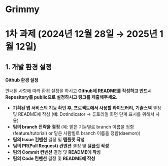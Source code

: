 # Grimmy

# 1차 과제 (2024년 12월 28일 → 2025년 1월 12일)

## 1. 개발 환경 설정

**Github 환경 설정**

안내된 사항에 따라 환경 설정을 하시고 **Github에 README를 작성하고 반드시 Repository를 public으로 설정하시고 링크를 제출해주세요.**

- **기획된 앱 서비스의 기능 확인 후, 프로젝트에서 사용할 라이브러리, 기술스택** 결정 및 README에 작성
(예: DotIndicator → 튜토리얼 화면 단계 표시를 위해서 사용)
- **팀의 branch 전략을 결정**
(예: 맡은 기능별로 branch 이름을 정함(feature/tutorial) 
or 맡은 사람별로 branch 이름을 정함(daemon))
- **팀의 Issue 컨벤션** 결정 및 **템플릿 작성**
- **팀의 PR(Pull Request) 컨벤션** 결정 및 **템플릿 작성**
- **팀의 Commit 컨벤션** 결정 및 **README에 작성**
- **팀의 Code 컨벤션** 결정 및 **README에 작성**
